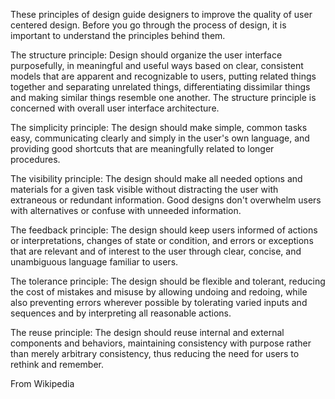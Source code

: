 These principles of design guide designers to improve the quality of user centered design. Before you go through the process 
of design, it is important to understand the principles behind them.

The structure principle: Design should organize the user interface purposefully, in meaningful and useful ways based on clear,
consistent models that are apparent and recognizable to users, putting related things together and separating unrelated things,
differentiating dissimilar things and making similar things resemble one another. The structure principle is concerned with 
overall user interface architecture.

The simplicity principle: The design should make simple, common tasks easy, communicating clearly and simply in the user's own
language, and providing good shortcuts that are meaningfully related to longer procedures.

The visibility principle: The design should make all needed options and materials for a given task visible without distracting
the user with extraneous or redundant information. Good designs don't overwhelm users with alternatives or 
confuse with unneeded information.

The feedback principle: The design should keep users informed of actions or interpretations, changes of state or condition, 
and errors or exceptions that are relevant and of interest to the user through clear, concise, 
and unambiguous language familiar to users.

The tolerance principle: The design should be flexible and tolerant, reducing the cost of mistakes and misuse by 
allowing undoing and redoing, while also preventing errors wherever possible by tolerating varied inputs and sequences
and by interpreting all reasonable actions.

The reuse principle: The design should reuse internal and external components and behaviors, 
maintaining consistency with purpose rather than merely arbitrary consistency,
thus reducing the need for users to rethink and remember.

From Wikipedia
